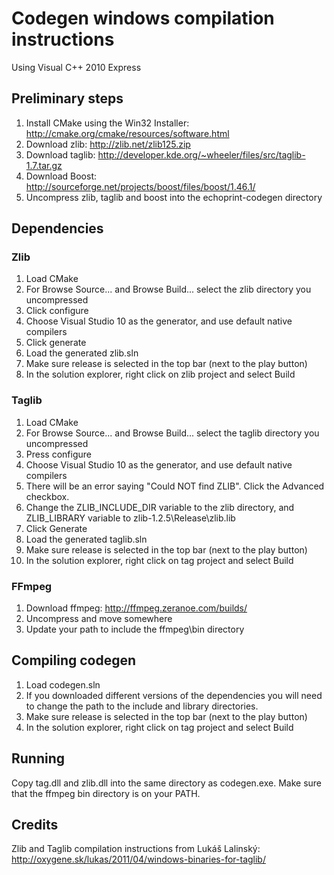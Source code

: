# Codegen windows compilation instructions

Using Visual C++ 2010 Express

## Preliminary steps

1. Install CMake using the Win32 Installer: http://cmake.org/cmake/resources/software.html 
2. Download zlib: http://zlib.net/zlib125.zip
3. Download taglib: http://developer.kde.org/~wheeler/files/src/taglib-1.7.tar.gz
4. Download Boost: http://sourceforge.net/projects/boost/files/boost/1.46.1/
5. Uncompress zlib, taglib and boost into the echoprint-codegen directory

## Dependencies

### Zlib

1. Load CMake
2. For Browse Source... and Browse Build... select the zlib directory you uncompressed
3. Click configure
4. Choose Visual Studio 10 as the generator, and use default native compilers
5. Click generate
6. Load the generated zlib.sln
7. Make sure release is selected in the top bar (next to the play button)
8. In the solution explorer, right click on zlib project and select Build

### Taglib

1. Load CMake
2. For Browse Source... and Browse Build... select the taglib directory you uncompressed
3. Press configure
4. Choose Visual Studio 10 as the generator, and use default native compilers
5. There will be an error saying "Could NOT find ZLIB". Click the Advanced checkbox.
6. Change the ZLIB_INCLUDE_DIR variable to the zlib directory, and ZLIB_LIBRARY variable to zlib-1.2.5\Release\zlib.lib
7. Click Generate
8. Load the generated taglib.sln
9. Make sure release is selected in the top bar (next to the play button)
10. In the solution explorer, right click on tag project and select Build

### FFmpeg

1. Download ffmpeg: http://ffmpeg.zeranoe.com/builds/
3. Uncompress and move somewhere
4. Update your path to include the ffmpeg\bin directory

## Compiling codegen

1. Load codegen.sln
2. If you downloaded different versions of the dependencies you will need to change the path to the include and library directories.
3. Make sure release is selected in the top bar (next to the play button)
4. In the solution explorer, right click on tag project and select Build

 
## Running

Copy tag.dll and zlib.dll into the same directory as codegen.exe. Make sure that the ffmpeg bin directory is on your PATH.

## Credits

Zlib and Taglib compilation instructions from Lukáš Lalinský: http://oxygene.sk/lukas/2011/04/windows-binaries-for-taglib/